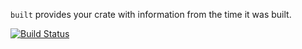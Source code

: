 ```built``` provides your crate with information from the time it was built.

[![Build Status](https://travis-ci.org/lukaslueg/built.svg?branch=master)](https://travis-ci.org/lukaslueg/built)
